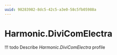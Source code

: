 ```yaml
---
uuid: 98283982-8dc5-42c5-a3e0-58c5fb05988a
---
```



# Harmonic.DiviComElectra


<!-- prettier-ignore -->
!!! todo
    Describe *Harmonic.DiviComElectra* profile

